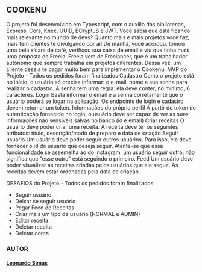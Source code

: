## COOKENU
O projeto foi desenvolvido em Typescript, com o auxílio das bibliotecas, Express, Cors, Knex, UUID, BCryptJS e JWT.
Você sabia que está ficando mais relevante no mundo de devs? Quanto mais e mais projetos você faz, mais tem clientes te divulgando por aí!
De manhã, você acordou, tomou uma bela xícara de café, verificou sua caixa de email e viu que tinha mais uma proposta de Freela. Freela vem de Freelancer, que é um trabalhador autônomo que sempre trabalha em projetos diferentes. Dessa vez, um cliente deseja te pagar muito bem para implementar o Cookenu.
MVP do Projeto - Todos os pedidos foram finalizados
Cadastro Como o projeto está no início, o usuário só precisa informar: o e-mail, nome a sua senha para realizar o cadastro. A senha tem uma regra: ela deve conter, no mínimo, 6 caracteres.
Login Basta informar o email e a senha corretamente que o usuário poderá se logar na aplicação. Os endpoints de login e cadastro devem retornar um token.
Informações do próprio perfil A partir do token de autenticação fornecido no login, o usuário deve ser capaz de ver as suas informações não sensíveis salvas no banco (id e email)
Criar receitas O usuário deve poder criar uma receita. A receita deve ter os seguintes atributos: título, descrição/modo de preparo e data de criação
Seguir usuário Um usuário deve poder seguir outros usuários. Para isso, ele deve fornecer o id do usuário que deseja seguir. Atente-se que essa funcionalidade se assemelha ao do instagram: um usuário seguir outro, não significa que "esse outro" está seguindo o primeiro.
Feed
Um usuário deve poder visualizar as receitas criadas pelos usuários que ele segue. As receitas devem estar ordenadas pela data de criação.

DESAFIOS do Projeto - Todos os pedidos foram finalizados
* Seguir usuário
* Deixar se seguir usuário
* Pegar Feed de Receitas
* Criar mais um tipo de usuário (NORMAL e ADMIN)
* Editar receita
* Deletar receita
* Deletar conta


### **AUTOR**
#### **[Leonardo Simas](https://github.com/leonardosimas)**


